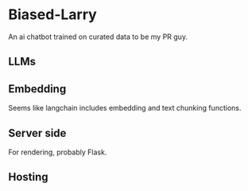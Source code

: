 # Biased-Larry
An ai chatbot trained on curated data to be my PR guy.

## LLMs

## Embedding
Seems like langchain includes embedding and text chunking functions.

## Server side



For rendering, probably Flask.

## Hosting
